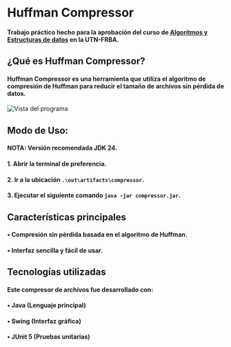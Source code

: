 # Huffman Compressor 
#### Trabajo práctico hecho para la aprobación del curso de <ins>Algoritmos y Estructuras de datos</ins> en la UTN-FRBA.

## ¿Qué es Huffman Compressor?
#### Huffman Compressor es una herramienta que utiliza el algoritmo de compresión de Huffman para reducir el tamaño de archivos sin pérdida de datos.
![Vista del programa](CompresorHuffman/compressor-image.jpg)

## Modo de Uso:
#### NOTA: Versión recomendada JDK 24.
#### 1. Abrir la terminal de preferencia.
#### 2. Ir a la ubicación `.\out\artifacts\compressor`.
#### 3. Ejecutar el siguiente comando `java -jar compressor.jar`.

## Características principales
#### • Compresión sin pérdida basada en el algoritmo de Huffman.
#### • Interfaz sencilla y fácil de usar.

## Tecnologías utilizadas
#### Este compresor de archivos fue desarrollado con:
#### •  Java (Lenguaje principal)  
#### •  Swing (Interfaz gráfica)  
#### •  JUnit 5  (Pruebas unitarias)
